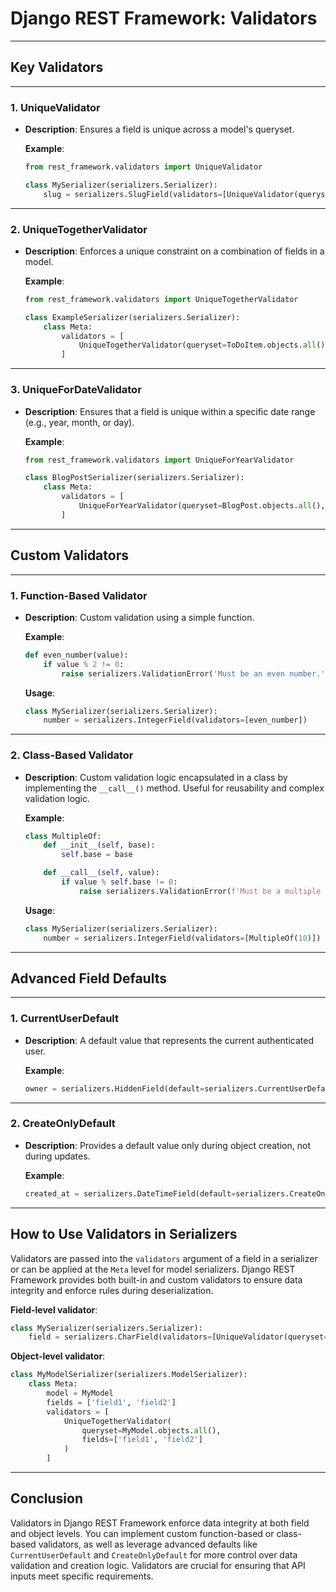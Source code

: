 # Django REST Framework: Validators

---

## **Key Validators**

---

### 1. **UniqueValidator**

- **Description**: Ensures a field is unique across a model's queryset.

  **Example**:

  ```python
  from rest_framework.validators import UniqueValidator

  class MySerializer(serializers.Serializer):
      slug = serializers.SlugField(validators=[UniqueValidator(queryset=BlogPost.objects.all())])
  ```

---

### 2. **UniqueTogetherValidator**

- **Description**: Enforces a unique constraint on a combination of fields in a model.

  **Example**:

  ```python
  from rest_framework.validators import UniqueTogetherValidator

  class ExampleSerializer(serializers.Serializer):
      class Meta:
          validators = [
              UniqueTogetherValidator(queryset=ToDoItem.objects.all(), fields=['list', 'position'])
          ]
  ```

---

### 3. **UniqueForDateValidator**

- **Description**: Ensures that a field is unique within a specific date range (e.g., year, month, or day).

  **Example**:

  ```python
  from rest_framework.validators import UniqueForYearValidator

  class BlogPostSerializer(serializers.Serializer):
      class Meta:
          validators = [
              UniqueForYearValidator(queryset=BlogPost.objects.all(), field='slug', date_field='published')
          ]
  ```

---

## **Custom Validators**

---

### 1. **Function-Based Validator**

- **Description**: Custom validation using a simple function.

  **Example**:

  ```python
  def even_number(value):
      if value % 2 != 0:
          raise serializers.ValidationError('Must be an even number.')
  ```

  **Usage**:

  ```python
  class MySerializer(serializers.Serializer):
      number = serializers.IntegerField(validators=[even_number])
  ```

---

### 2. **Class-Based Validator**

- **Description**: Custom validation logic encapsulated in a class by implementing the `__call__()` method. Useful for reusability and complex validation logic.

  **Example**:

  ```python
  class MultipleOf:
      def __init__(self, base):
          self.base = base

      def __call__(self, value):
          if value % self.base != 0:
              raise serializers.ValidationError(f'Must be a multiple of {self.base}.')
  ```

  **Usage**:

  ```python
  class MySerializer(serializers.Serializer):
      number = serializers.IntegerField(validators=[MultipleOf(10)])
  ```

---

## **Advanced Field Defaults**

---

### 1. **CurrentUserDefault**

- **Description**: A default value that represents the current authenticated user.

  **Example**:

  ```python
  owner = serializers.HiddenField(default=serializers.CurrentUserDefault())
  ```

---

### 2. **CreateOnlyDefault**

- **Description**: Provides a default value only during object creation, not during updates.

  **Example**:

  ```python
  created_at = serializers.DateTimeField(default=serializers.CreateOnlyDefault(timezone.now))
  ```

---

## **How to Use Validators in Serializers**

Validators are passed into the `validators` argument of a field in a serializer or can be applied at the `Meta` level for model serializers. Django REST Framework provides both built-in and custom validators to ensure data integrity and enforce rules during deserialization.

**Field-level validator**:

```python
class MySerializer(serializers.Serializer):
    field = serializers.CharField(validators=[UniqueValidator(queryset=MyModel.objects.all())])
```

**Object-level validator**:

```python
class MyModelSerializer(serializers.ModelSerializer):
    class Meta:
        model = MyModel
        fields = ['field1', 'field2']
        validators = [
            UniqueTogetherValidator(
                queryset=MyModel.objects.all(),
                fields=['field1', 'field2']
            )
        ]
```

---

## **Conclusion**

Validators in Django REST Framework enforce data integrity at both field and object levels. You can implement custom function-based or class-based validators, as well as leverage advanced defaults like `CurrentUserDefault` and `CreateOnlyDefault` for more control over data validation and creation logic. Validators are crucial for ensuring that API inputs meet specific requirements.
